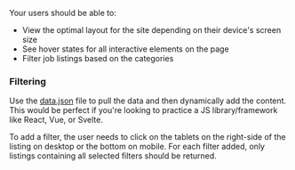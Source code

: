 
Your users should be able to:

- View the optimal layout for the site depending on their device's screen size
- See hover states for all interactive elements on the page
- Filter job listings based on the categories

### Filtering

Use the [data.json](./data.json) file to pull the data and then dynamically add the content. This would be perfect if you're looking to practice a JS library/framework like React, Vue, or Svelte.

To add a filter, the user needs to click on the tablets on the right-side of the listing on desktop or the bottom on mobile. For each filter added, only listings containing all selected filters should be returned.
